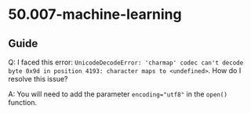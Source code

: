 # 50.007-machine-learning

## Guide
Q: I faced this error: `UnicodeDecodeError: 'charmap' codec can't decode byte 0x9d in position 4193: character maps to <undefined>`. How do I resolve this issue?

A: You will need to add the parameter `encoding="utf8"` in the `open()` function.
